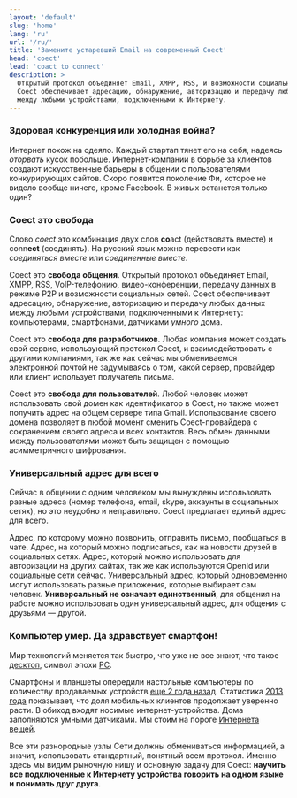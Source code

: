 ```yaml
---
layout: 'default'
slug: 'home'
lang: 'ru'
url: '/ru/'
title: 'Замените устаревший Email на современный Coect'
head: 'coect'
lead: 'coact to connect'
description: >
  Открытый протокол объединяет Email, XMPP, RSS, и возможности социальных сетей.
  Coect обеспечивает адресацию, обнаружение, авторизацию и передачу любых данных
  между любыми устройствами, подключенными к Интернету.
---
```


### Здоровая конкуренция или холодная война?

Интернет похож на одеяло. Каждый стартап тянет его на себя, надеясь _оторвать_
кусок побольше. Интернет-компании в борьбе за клиентов создают искусственные
барьеры в общении с пользователями конкурирующих сайтов. Скоро появится
поколение Фи, которое не видело вообще ничего, кроме Facebook. В живых останется
только один?

### Coect это свобода

Слово _сoect_ это комбинация двух слов **co**act (действовать вместе) и conn**ect**
(соединять). На русский язык можно перевести как _соединяться вместе_ или _соединенные вместе_.

Coect это **свобода общения**. Открытый протокол объединяет Email, XMPP, RSS,
VoIP-телефонию, видео-конференции, передачу данных в режиме P2P и возможности
социальных сетей. Coect обеспечивает адресацию, обнаружение, авторизацию и
передачу любых данных между любыми устройствами, подключенными к Интернету:
компьютерами, смартфонами, датчиками _умного_ дома.

Coect это **свобода для разработчиков**. Любая компания может создать свой
сервис, использующий протокол Coect, и взаимодействовать с другими компаниями, так же как сейчас мы обмениваемся
электронной почтой не задумываясь о том, какой сервер, провайдер или клиент использует получатель письма.

Coect это **свобода для пользователей**. Любой человек может использовать свой домен как идентификатор в Coect, но
также может получить адрес на общем сервере типа Gmail. Использование своего
домена позволяет в любой момент сменить Coect-провайдера с сохранением своего адреса и всех
контактов. Весь обмен данными между пользователями может быть защищен с помощью
асимметричного шифрования.

### Универсальный адрес для всего

Сейчас в общении с одним человеком мы вынуждены использовать разные адреса
(номер телефона, email, skype, аккаунты в социальных сетях), но это неудобно и
неправильно. Coect предлагает единый адрес для всего.

Адрес, по которому можно позвонить, отправить письмо, пообщаться в чате. Адрес,
на который можно подписаться, как на новости друзей в социальных сетях. Адрес,
который можно использовать для авторизации на других сайтах, так же как
используются OpenId или социальные сети сейчас. Универсальный адрес, который
одновремeнно могут использовать разные приложения, которые выбирает сам человек.
**Универсальный не означает единственный**, для общения на работе можно
использовать один универсальный адрес, для общения с друзьями&nbsp;&mdash;
другой.


### Компьютер умер. Да здравствует смартфон!

Мир технологий меняется так быстро, что уже не все знают, что такое
[десктоп](http://ru.wikipedia.org/wiki/%D0%94%D0%B5%D1%81%D0%BA%D1%82%D0%BE%D0%BF),
символ эпохи [PC](http://en.wikipedia.org/wiki/Personal_computer).

Смартфоны и планшеты опередили настольные компьютеры по
количеству продаваемых устройств [еще 2 года
назад](http://www.asymco.com/2012/01/17/the-rise-and-fall-of-personal-computing/).
Статистика [2013 года](http://www.kpcb.com/insights/2013-internet-trends) показывает, что доля
мобильных клиентов продолжает уверенно расти. В обиход входят носимые
интернет-устройства. Дома заполняются умными датчиками. Мы стоим на пороге [Интернета вещей](http://ru.wikipedia.org/wiki/%D0%98%D0%BD%D1%82%D0%B5%D1%80%D0%BD%D0%B5%D1%82_%D0%B2%D0%B5%D1%89%D0%B5%D0%B9).

Все эти разнородные узлы Сети должны обмениваться информацией, а
значит, использовать стандартный, понятный всем протокол. Именно здесь мы видим рыночную
нишу и основную задачу для Coect: **научить все подключенные к Интернету
устройства говорить на одном языке и понимать друг друга**.


